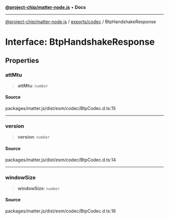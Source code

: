 [**@project-chip/matter-node.js**](../../../README.md) • **Docs**

***

[@project-chip/matter-node.js](../../../modules.md) / [exports/codec](../README.md) / BtpHandshakeResponse

# Interface: BtpHandshakeResponse

## Properties

### attMtu

> **attMtu**: `number`

#### Source

packages/matter.js/dist/esm/codec/BtpCodec.d.ts:15

***

### version

> **version**: `number`

#### Source

packages/matter.js/dist/esm/codec/BtpCodec.d.ts:14

***

### windowSize

> **windowSize**: `number`

#### Source

packages/matter.js/dist/esm/codec/BtpCodec.d.ts:16
